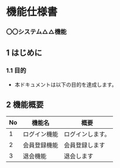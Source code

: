 # 機能仕様書

### 〇〇システム△△機能

## 1 はじめに
### 1.1 目的  
- 本ドキュメントは以下の目的を達成します。  
  
## 2 機能概要
| No |  機能名  |  概要  |
| -- | ------- | ------ |
| 1 | ログイン機能 | ログインします。 |
| 2 |  会員登録機能  |  会員登録します |
| 3 |  退会機能  |  退会します  |